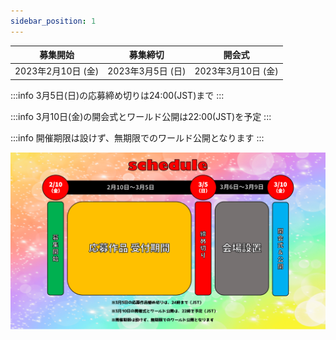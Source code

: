 ```yaml
---
sidebar_position: 1
---
```


|募集開始|募集締切|開会式|
|-|-|-|
|2023年2月10日 (金)|2023年3月5日 (日)|2023年3月10日 (金)|

:::info
3月5日(日)の応募締め切りは24:00(JST)まで
:::

:::info
3月10日(金)の開会式とワールド公開は22:00(JST)を予定
:::

:::info
開催期限は設けず、無期限でのワールド公開となります
:::

![schedule](/img/schedule.png)